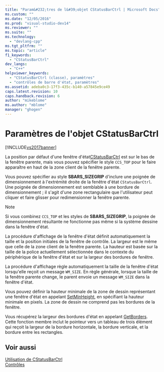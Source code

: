```yaml
---
title: "Param&#232;tres de l&#39;objet CStatusBarCtrl | Microsoft Docs"
ms.custom: ""
ms.date: "12/05/2016"
ms.prod: "visual-studio-dev14"
ms.reviewer: ""
ms.suite: ""
ms.technology: 
  - "devlang-cpp"
ms.tgt_pltfrm: ""
ms.topic: "article"
f1_keywords: 
  - "CStatusBarCtrl"
dev_langs: 
  - "C++"
helpviewer_keywords: 
  - "CStatusBarCtrl (classe), paramètres"
  - "contrôles de barre d'état, paramètres"
ms.assetid: adeba0c3-17f3-435c-b140-a57845e9ce49
caps.latest.revision: 10
caps.handback.revision: 6
author: "mikeblome"
ms.author: "mblome"
manager: "ghogen"
---
```

# Param&#232;tres de l&#39;objet CStatusBarCtrl
[!INCLUDE[vs2017banner](../assembler/inline/includes/vs2017banner.md)]

La position par défaut d'une fenêtre d'état[CStatusBarCtrl](../mfc/reference/cstatusbarctrl-class.md) est sur le bas de la fenêtre parente, mais vous pouvez spécifier le style `CCS_TOP` pour le faire apparaître en haut de la zone client de la fenêtre parente.  
  
 Vous pouvez spécifier au style **SBARS\_SIZEGRIP** d'inclure une poignée de dimensionnement à l'extrémité droite de la fenêtre d'état `CStatusBarCtrl`.  Une poignée de dimensionnement est semblable à une bordure de dimensionnement ; il s'agit d'une zone rectangulaire que l'utilisateur peut cliquer et faire glisser pour redimensionner la fenêtre parente.  
  
> [!NOTE]
>  Si vous combinez `CCS_TOP` et les styles de **SBARS\_SIZEGRIP**, la poignée de dimensionnement résultante ne fonctionne pas même si la système dessine dans la fenêtre d'état.  
  
 La procédure d'affichage de la fenêtre d'état définit automatiquement la taille et la position initiales de la fenêtre de contrôle.  La largeur est le même que celle de la zone client de la fenêtre parente.  La hauteur est basée sur la taille de la police actuellement sélectionnée dans le contexte du périphérique de la fenêtre d'état et sur la largeur des bordures de fenêtre.  
  
 La procédure d'affichage règle automatiquement la taille de la fenêtre d'état lorsqu'elle reçoit un message `WM_SIZE`.  En règle générale, lorsque la taille de la fenêtre parente change, le parent envoie un message `WM_SIZE` dans la fenêtre d'état.  
  
 Vous pouvez définir la hauteur minimale de la zone de dessin représentant une fenêtre d'état en appelant [SetMinHeight](../Topic/CStatusBarCtrl::SetMinHeight.md), en spécifiant la hauteur minimale en pixels.  La zone de dessin ne comprend pas les bordures de la fenêtre.  
  
 Vous récupérez la largeur des bordures d'état en appelant [GetBorders](../Topic/CStatusBarCtrl::GetBorders.md).  Cette fonction membre inclut le pointeur vers un tableau de trois élément qui reçoit la largeur de la bordure horizontale, la bordure verticale, et la bordure entre les rectangles.  
  
## Voir aussi  
 [Utilisation de CStatusBarCtrl](../mfc/using-cstatusbarctrl.md)   
 [Contrôles](../mfc/controls-mfc.md)